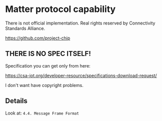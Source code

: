 # Matter protocol capability

There is not official implementation. Real rights reserved by Connectivity Standards Alliance.

<https://github.com/project-chip>

## THERE IS NO SPEC ITSELF!

Specification you can get only from here: 

<https://csa-iot.org/developer-resource/specifications-download-request/>

I don't want have copyright problems.

## Details

Look at: `4.4. Message Frame Format`
